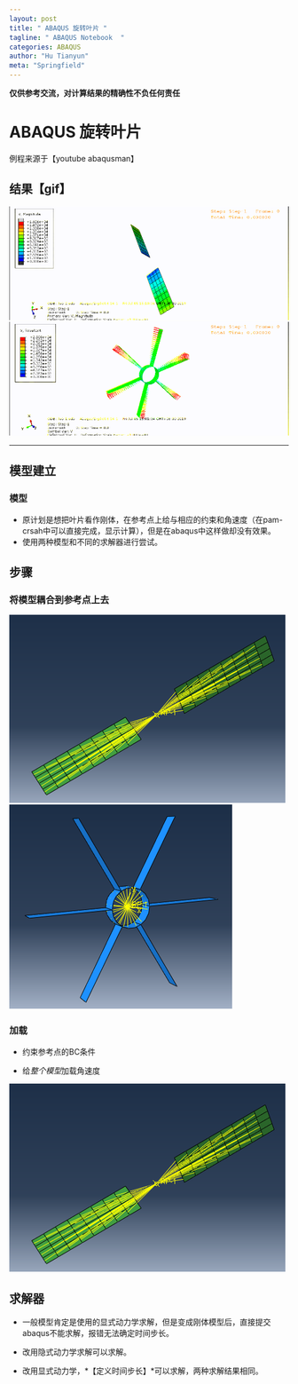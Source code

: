 ```yaml
---
layout: post
title: " ABAQUS 旋转叶片 "
tagline: " ABAQUS Notebook  "
categories: ABAQUS
author: "Hu Tianyun"
meta: "Springfield"
---
```

**仅供参考交流，对计算结果的精确性不负任何责任**

# ABAQUS 旋转叶片

例程来源于【youtube abaqusman】
## 结果【gif】

<img src="/post_img/ABAQUS-rotating-blade/blade1.gif"  data-canonical-src="/post_img/ABAQUS-rotating-blade/blade1.gif" />

<img src="/post_img/ABAQUS-rotating-blade/blade2.gif"  data-canonical-src="/post_img/ABAQUS-rotating-blade/blade2.gif" />

*********************************************


## 模型建立 
### 模型
 * 原计划是想把叶片看作刚体，在参考点上给与相应的约束和角速度（在pam-crsah中可以直接完成，显示计算），但是在abaqus中这样做却没有效果。
 * 使用两种模型和不同的求解器进行尝试。

## 步骤

### 将模型耦合到参考点上去

<img src="/post_img/ABAQUS-rotating-blade/blade1-1.PNG"  data-canonical-src="/post_img/ABAQUS-rotating-blade/blade1-1.PNG" />

<img src="/post_img/ABAQUS-rotating-blade/blade2-1.PNG"  data-canonical-src="/post_img/ABAQUS-rotating-blade/blade2-1.PNG" />

### 加载
 * 约束参考点的BC条件
 
 * 给*整个模型*加载角速度
 
<img src="/post_img/ABAQUS-rotating-blade/blade1-1.PNG"  data-canonical-src="/post_img/ABAQUS-rotating-blade/blade1-1.PNG" />


## 求解器

 * 一般模型肯定是使用的显式动力学求解，但是变成刚体模型后，直接提交abaqus不能求解，报错无法确定时间步长。

 *  改用隐式动力学求解可以求解。
 *  改用显式动力学，*【定义时间步长】*可以求解，两种求解结果相同。